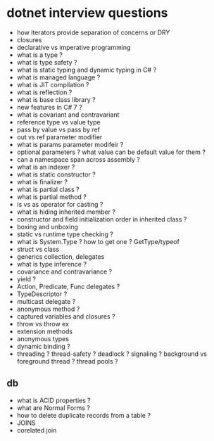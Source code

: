 # dotnet interview questions

* how iterators provide separation of concerns or DRY
* closures
* declarative vs imperative programming
* what is a type ?
* what is type safety ?
* what is static typing and dynamic typing in C# ?
* what is managed language ?
* what is JIT compilation ?
* what is reflection ?
* what is base class library ?
* new features in C# 7 ?
* what is covariant and contravariant
* reference type vs value type
* pass by value vs pass by ref
* out vs ref parameter modifier
* what is params parameter modifeir ?
* optional parameters ? what value can be default value for them ?
* can a namespace span across assembly ?
* what is an indexer ?
* what is static constructor ?
* what is finalizer ?
* what is partial class ?
* what is partial method ?
* is vs as operator for casting ?
* what is hiding inherited member ?
* constructor and field initialization order in inherited class ?
* boxing and unboxing
* static vs runtime type checking ?
* what is System.Type ? how to get one ? GetType/typeof
* struct vs class
* generics collection, delegates
* what is type inference ?
* covariance and contravariance ?
* yield ?
* Action, Predicate, Func delegates ?
* TypeDescriptor ?
* multicast delegate ?
* anonymous method ?
* captured variables and closures ?
* throw vs throw ex
* extension methods
* anonymous types
* dynamic binding ?
* threading ? thread-safety ? deadlock ? signaling ? background vs foreground thread ? thread pools ?

## db
* what is ACID properties ?
* what are Normal Forms ?
* how to delete duplicate records from a table ?
* JOINS
* corelated join

